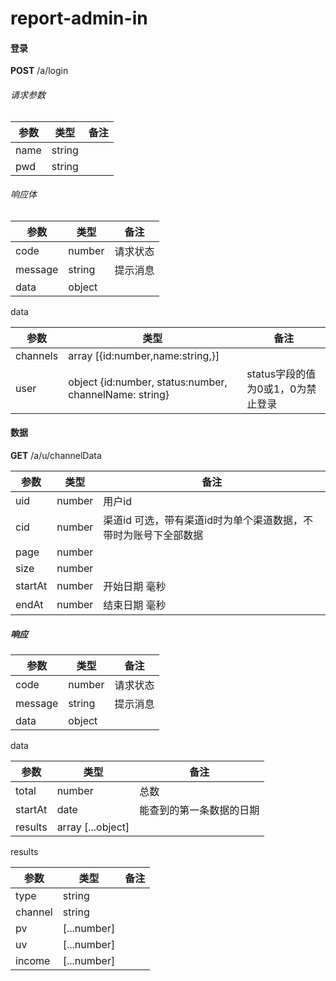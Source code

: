# report-admin-in

#### 登录

**POST**	/a/login

###### 请求参数

| 参数 | 类型   | 备注 |
| ---- | ------ | ---- |
| name | string |      |
| pwd  | string |      |

###### 响应体

| 参数    | 类型   | 备注     |
| ------- | ------ | -------- |
| code    | number | 请求状态 |
| message | string | 提示消息 |
| data    | object |          |

data

| 参数     | 类型                                                   | 备注                              |
| -------- | ------------------------------------------------------ | --------------------------------- |
| channels | array [{id:number,name:string,}]                       |                                   |
| user     | object {id:number, status:number, channelName: string} | status字段的值为0或1，0为禁止登录 |

#### 数据

**GET**	/a/u/channelData

| 参数    | 类型   | 备注                                                         |
| ------- | ------ | ------------------------------------------------------------ |
| uid     | number | 用户id                                                       |
| cid     | number | 渠道id 可选，带有渠道id时为单个渠道数据，不带时为账号下全部数据 |
| page    | number |                                                              |
| size    | number |                                                              |
| startAt | number | 开始日期 毫秒                                                |
| endAt   | number | 结束日期 毫秒                                                |

##### 响应

| 参数    | 类型   | 备注     |
| ------- | ------ | -------- |
| code    | number | 请求状态 |
| message | string | 提示消息 |
| data    | object |          |

data

| 参数    | 类型              | 备注                     |
| ------- | ----------------- | ------------------------ |
| total   | number            | 总数                     |
| startAt | date              | 能查到的第一条数据的日期 |
| results | array [...object] |                          |

results

| 参数    | 类型        | 备注 |
| ------- | ----------- | ---- |
| type    | string      |      |
| channel | string      |      |
| pv      | [...number] |      |
| uv      | [...number] |      |
| income  | [...number] |      |

